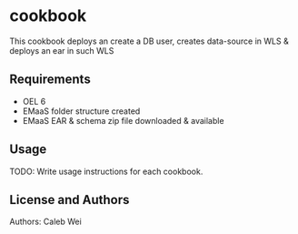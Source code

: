 cookbook
===================
This cookbook deploys an create a DB user, creates data-source in WLS & deploys an ear in such WLS

Requirements
------------
* OEL 6
* EMaaS folder structure created
* EMaaS EAR & schema zip file downloaded & available

Usage
-----
TODO: Write usage instructions for each cookbook.

License and Authors
-------------------
Authors: Caleb Wei

